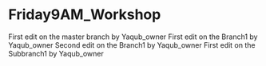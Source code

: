 # Friday9AM_Workshop
First edit on the master branch by Yaqub_owner
First edit on the Branch1 by Yaqub_owner
Second edit on the Branch1 by Yaqub_owner
First edit on the Subbranch1 by Yaqub_owner
